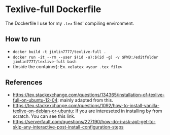 # Texlive-full Dockerfile
The Dockerfile I use for my `.tex` files' compiling environment.

## How to run
* `docker build -t jimlin7777/texlive-full .`
* `docker run -it --rm --user $(id -u):$(id -g) -v $PWD:/editfolder jimlin7777/texlive-full bash`
* (Inside the container): Ex. `xelatex <your .tex file>`

## References
* <https://tex.stackexchange.com/questions/134365/installation-of-texlive-full-on-ubuntu-12-04>: mainly adapted from this.
* <https://tex.stackexchange.com/questions/1092/how-to-install-vanilla-texlive-on-debian-or-ubuntu>: If you are intereseted in installing by from scratch. You can see this link.
* <https://serverfault.com/questions/227190/how-do-i-ask-apt-get-to-skip-any-interactive-post-install-configuration-steps>
